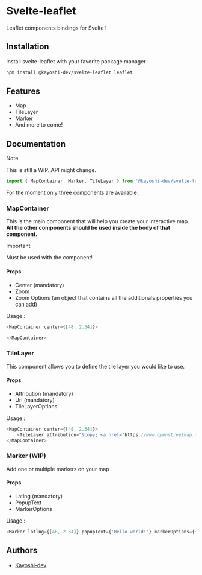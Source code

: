 # Svelte-leaflet

Leaflet components bindings for Svelte !

## Installation

Install svelte-leaflet with your favorite package manager

```bash
npm install @kayoshi-dev/svelte-leaflet leaflet
```

## Features

- Map
- TileLayer
- Marker
- And more to come!

## Documentation

> [!NOTE]  
> This is still a WIP. API might change.

```ts
import { MapContainer, Marker, TileLayer } from '@kayoshi-dev/svelte-leaflet';
```

For the moment only three components are available :

### MapContainer

This is the main component that will help you create your interactive map.  
**All the other components should be used inside the body of that component.**

> [!IMPORTANT]  
> Must be used with the <TileLayer> component!

#### Props

- Center (mandatory)
- Zoom
- Zoom Options (an object that contains all the additionals properties you can add)

Usage :

```ts
<MapContainer center={[48, 2.34]}>

</MapContainer>
```

### TileLayer

This component allows you to define the tile layer you would like to use.

#### Props

- Attribution (mandatory)
- Url (mandatory)
- TileLayerOptions

Usage :

```ts
<MapContainer center={[48, 2.34]}>
    <TileLayer attribution="&copy; <a href="https://www.openstreetmap.org/copyright">OpenStreetMap</a> contributors" url="https://tile.openstreetmap.org/{z}/{x}/{y}.png" />
</MapContainer>
```

### Marker (WIP)

Add one or multiple markers on your map

#### Props

- Latlng (mandatory)
- PopupText
- MarkerOptions

Usage :

```ts
<Marker latlng={[48, 2.34]} popupText={'Hello world!'} markerOptions={{ draggable: true }} />
```

## Authors

- [Kayoshi-dev](https://www.github.com/kayoshi-dev)
